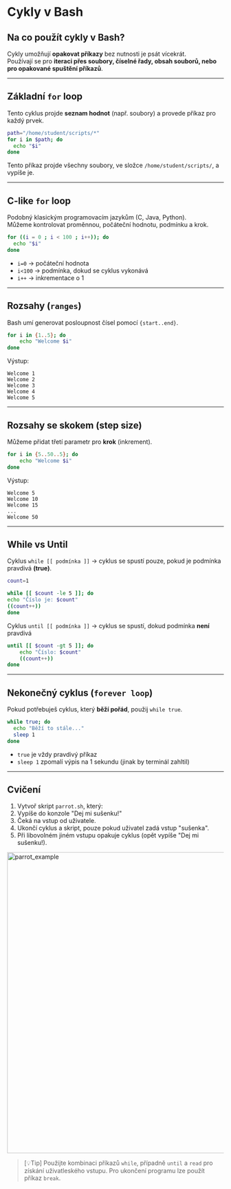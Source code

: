 # Cykly v Bash

## Na co použít cykly v Bash?
Cykly umožňují **opakovat příkazy** bez nutnosti je psát vícekrát.  
Používají se pro **iteraci přes soubory, číselné řady, obsah souborů, nebo pro opakované spuštění příkazů**.

---

## Základní `for` loop
Tento cyklus projde **seznam hodnot** (např. soubory) a provede příkaz pro každý prvek.

```bash
path="/home/student/scripts/*"
for i in $path; do
  echo "$i"
done
```

Tento příkaz projde všechny soubory, ve složce `/home/student/scripts/`, a vypíše je.

---

## C-like `for` loop
Podobný klasickým programovacím jazykům (C, Java, Python).  
Můžeme kontrolovat proměnnou, počáteční hodnotu, podmínku a krok.

```bash
for ((i = 0 ; i < 100 ; i++)); do
  echo "$i"
done
```

- `i=0` → počáteční hodnota
- `i<100` → podmínka, dokud se cyklus vykonává
- `i++` → inkrementace o 1

---

## Rozsahy (`ranges`)
Bash umí generovat posloupnost čísel pomocí `{start..end}`.

```bash
for i in {1..5}; do
    echo "Welcome $i"
done
```

Výstup:
```
Welcome 1
Welcome 2
Welcome 3
Welcome 4
Welcome 5
```

---

## Rozsahy se skokem (step size)
Můžeme přidat třetí parametr pro **krok** (inkrement).

```bash
for i in {5..50..5}; do
    echo "Welcome $i"
done
```

Výstup:
```
Welcome 5
Welcome 10
Welcome 15
...
Welcome 50
```

---

## While vs Until
Cyklus `while [[ podmínka ]]` → cyklus se spustí pouze, pokud je podmínka pravdivá **(true)**.

```bash
count=1

while [[ $count -le 5 ]]; do
echo "Číslo je: $count"
((count++))
done
```

Cyklus `until [[ podmínka ]]` → cyklus se spustí, dokud podmínka **není** pravdivá
```bash
until [[ $count -gt 5 ]]; do
    echo "Číslo: $count"
    ((count++))
done
```


---

## Nekonečný cyklus (`forever loop`)
Pokud potřebuješ cyklus, který **běží pořád**, použij `while true`.

```bash
while true; do
  echo "Běží to stále..."
  sleep 1
done
```

- `true` je vždy pravdivý příkaz
- `sleep 1` zpomalí výpis na 1 sekundu (jinak by terminál zahltil)

---

## Cvičení
1. Vytvoř skript `parrot.sh`, který:
2. Vypíše do konzole "Dej mi sušenku!"
3. Čeká na vstup od uživatele.
4. Ukončí cyklus a skript, pouze pokud uživatel zadá vstup "sušenka".
5. Při libovolném jiném vstupu opakuje cyklus (opět vypíše "Dej mi sušenku!).

<img src="https://github.com/user-attachments/assets/246c6341-dfe1-43d8-afa4-782aa54dbdbf" alt="parrot_example" height="700"/>

> [💡Tip]
> Použijte kombinaci příkazů `while`, případně `until` a `read` pro získání uživatleského vstupu. Pro ukončení programu lze použít příkaz `break`. 
